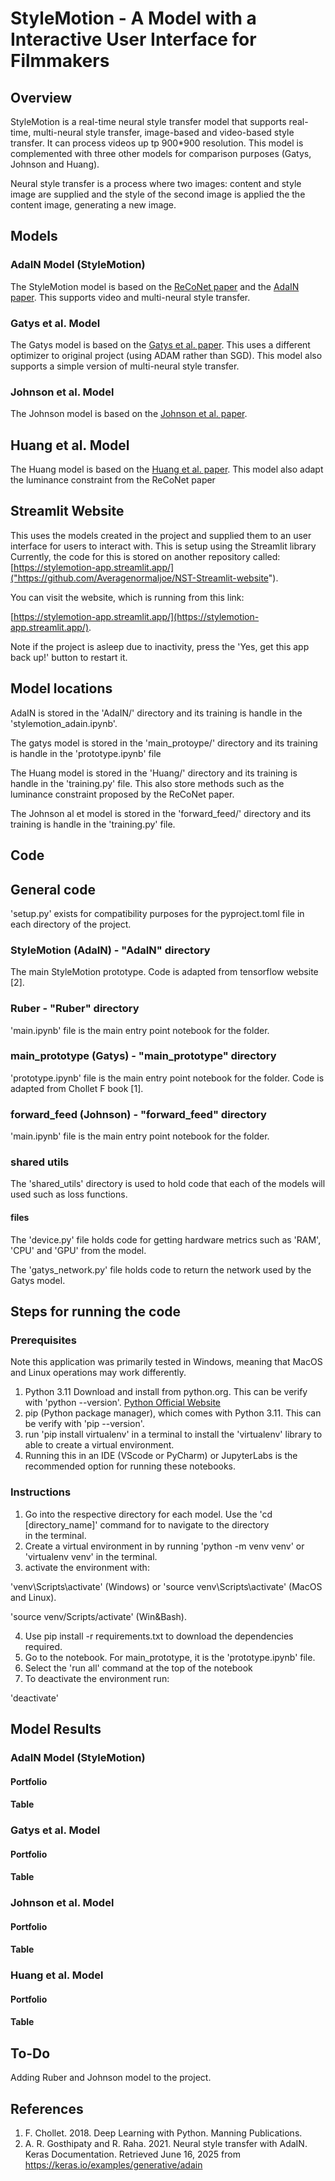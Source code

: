# StyleMotion - A Model with a Interactive User Interface for Filmmakers

## Overview

StyleMotion is a real-time neural style transfer model that supports real-time, multi-neural style transfer, image-based and video-based style transfer. It can process videos up tp 900\*900 resolution.
This model is complemented with three other models for comparison purposes (Gatys, Johnson and Huang).

Neural style transfer is a process where two images: content and style image are supplied
and the style of the second image is applied the the content image, generating a new image.

## Models

### AdaIN Model (StyleMotion)

The StyleMotion model is based on the [ReCoNet paper](https://arxiv.org/abs/1807.01197) and the [AdaIN paper](https://arxiv.org/abs/1703.06868). This supports video and multi-neural style transfer.

### Gatys et al. Model

The Gatys model is based on the [Gatys et al. paper](https://arxiv.org/abs/1508.06576). This uses a different optimizer to original project (using ADAM rather than SGD).
This model also supports a simple version of multi-neural style transfer.

### Johnson et al. Model

The Johnson model is based on the [Johnson et al. paper](https://arxiv.org/abs/1603.08155).

## Huang et al. Model

The Huang model is based on the [Huang et al. paper](https://arxiv.org/abs/1703.06868). This model also adapt the luminance constraint from the ReCoNet paper

## Streamlit Website

This uses the models created in the project and supplied them to an user interface for users to interact with. This is setup using the Streamlit library Currently, the code for this is stored on
another repository called: [https://stylemotion-app.streamlit.app/]("https://github.com/Averagenormaljoe/NST-Streamlit-website").

You can visit the website, which is running from this link:

[https://stylemotion-app.streamlit.app/](https://stylemotion-app.streamlit.app/).

Note if the project is asleep due to inactivity, press the 'Yes, get this app back up!' button to
restart it.

## Model locations

AdaIN is stored in the 'AdaIN/' directory and its training is handle in the 'stylemotion_adain.ipynb'.

The gatys model is stored in the 'main_protoype/' directory and its training is handle in the 'prototype.ipynb' file

The Huang model is stored in the 'Huang/' directory and its training is handle in the 'training.py' file. This also store methods such as the luminance constraint proposed by the ReCoNet paper.

The Johnson al et model is stored in the 'forward_feed/' directory and its training is handle in the 'training.py' file.

## Code

## General code

'setup.py' exists for compatibility purposes for the pyproject.toml file in each directory of the project.

### StyleMotion (AdaIN) - "AdaIN" directory

The main StyleMotion prototype. Code is adapted from tensorflow website [2].

### Ruber - "Ruber" directory

'main.ipynb' file is the main entry point notebook for the folder.

### main_prototype (Gatys) - "main_prototype" directory

'prototype.ipynb' file is the main entry point notebook for the folder. Code is adapted from Chollet F book [1].

### forward_feed (Johnson) - "forward_feed" directory

'main.ipynb' file is the main entry point notebook for the folder.

### shared utils

The 'shared_utils' directory is used to hold code that each of the models will used such as loss functions.

#### files

The 'device.py' file holds code for getting hardware metrics such as 'RAM', 'CPU' and 'GPU' from the model.

The 'gatys_network.py' file holds code to return the network used by the Gatys model.

## Steps for running the code

### Prerequisites

Note this application was primarily tested in Windows, meaning that MacOS and Linux operations may work differently.

1. Python 3.11 Download and install from python.org. This can be verify with 'python --version'. [Python Official Website](https://www.python.org/)
2. pip (Python package manager), which comes with Python 3.11. This can be verify with 'pip --version'.
3. run 'pip install virtualenv' in a terminal to install the 'virtualenv' library to able to create a virtual environment.
4. Running this in an IDE (VScode or PyCharm) or JupyterLabs is the recommended option for running these notebooks.

### Instructions

1. Go into the respective directory for each model. Use the 'cd [directory_name]' command for to navigate to the directory  
   in the terminal.
2. Create a virtual environment in by running 'python -m venv venv' or 'virtualenv venv' in the terminal.
3. activate the environment with:

'venv\Scripts\activate' (Windows) or 'source venv\Scripts\activate' (MacOS and Linux).

'source venv/Scripts/activate' (Win&Bash).

4. Use pip install -r requirements.txt to download the dependencies required.
5. Go to the notebook. For main_prototype, it is the 'prototype.ipynb' file.
6. Select the 'run all' command at the top of the notebook
7. To deactivate the environment run:

'deactivate'

## Model Results

### AdaIN Model (StyleMotion)

#### Portfolio

#### Table

### Gatys et al. Model

#### Portfolio

#### Table

### Johnson et al. Model

#### Portfolio

#### Table

### Huang et al. Model

#### Portfolio

#### Table

## To-Do

Adding Ruber and Johnson model to the project.

## References

1. F. Chollet. 2018. Deep Learning with Python. Manning Publications.
2. A. R. Gosthipaty and R. Raha. 2021. Neural style transfer with AdaIN. Keras Documentation. Retrieved June 16, 2025 from https://keras.io/examples/generative/adain
